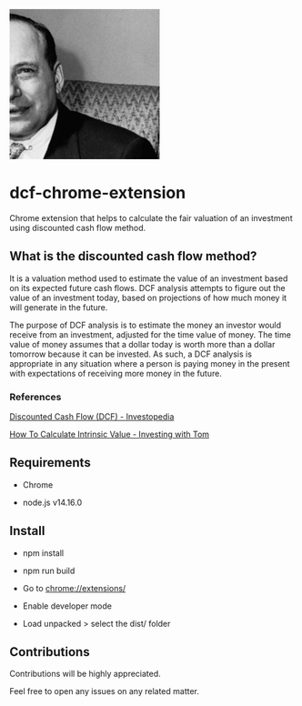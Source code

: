 ![alt text](src/images/benjamin_264.png)

# dcf-chrome-extension

Chrome extension that helps to calculate the fair valuation of an investment using discounted cash flow method.

## What is the discounted cash flow method?

It is a valuation method used to estimate the value of an investment based on its expected future cash flows. DCF analysis attempts to figure out the value of an investment today, based on projections of how much money it will generate in the future.

The purpose of DCF analysis is to estimate the money an investor would receive from an investment, adjusted for the time value of money. The time value of money assumes that a dollar today is worth more than a dollar tomorrow because it can be invested. As such, a DCF analysis is appropriate in any situation where a person is paying money in the present with expectations of receiving more money in the future.

### References

[Discounted Cash Flow (DCF) - Investopedia](https://www.investopedia.com/terms/d/dcf.asp)

[How To Calculate Intrinsic Value - Investing with Tom](https://www.youtube.com/watch?v=cI8ZSf0nkFs)

## Requirements

- Chrome

- node.js v14.16.0

## Install

- npm install

- npm run build

- Go to [chrome://extensions/](chrome://extensions/)

- Enable developer mode

- Load unpacked > select the dist/ folder

## Contributions

Contributions will be highly appreciated.

Feel free to open any issues on any related matter.
